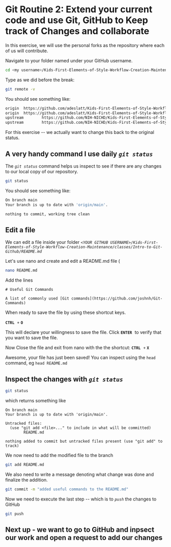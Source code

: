 # Git Routine 2:  Extend your current code and use Git, GitHub to Keep track of Changes and collaborate

In this exercise, we will use the personal forks as the repository where each of us will contribute.

Navigate to your folder named under your GitHub username.

```bash
cd <my username>/Kids-First-Elements-of-Style-Workflow-Creation-Maintenance
```

Type as we did before the break:

```bash
git remote -v
```

You should see something like:

```bash
origin  https://github.com/adeslatt/Kids-First-Elements-of-Style-Workflow-Creation-Maintenance.git (fetch)
origin  https://github.com/adeslatt/Kids-First-Elements-of-Style-Workflow-Creation-Maintenance.git (push)
upstream        https://github.com/NIH-NICHD/Kids-First-Elements-of-Style-Workflow-Creation-Maintenance (fetch)
upstream        https://github.com/NIH-NICHD/Kids-First-Elements-of-Style-Workflow-Creation-Maintenance (push)
```

For this exercise -- we actually want to change this back to the original status.

## A very handy command I use daily *`git status`*

The *`git status`* command helps us inspect to see if there are any changes to our local copy of our repository.

```bash
git status
```

You should see something like:

```bash
On branch main
Your branch is up to date with 'origin/main'.

nothing to commit, working tree clean
```
## Edit a file

We can edit a file inside your folder *`<YOUR GITHUB USERNAME>/Kids-First-Elements-of-Style-Workflow-Creation-Maintenance/classes/Intro-to-Git-Github/README.md`*

Let's use nano and create and edit a README.md file (

```bash
nano README.md
```

Add the lines

```
# Useful Git Commands

A list of commonly used [Git commands](https://github.com/joshnh/Git-Commands)
```

When ready to save the file by using these shortcut keys.

<kbd> **`CTRL`**  </kbd> `+`  <kbd> **`O`** </kbd>

This will declare your willingness to save the file. Click <kbd> **`ENTER`**  </kbd> to verify that you want to save the file.


Now Close the file and exit from nano with the the shortcut:
<kbd> **`CTRL`**  </kbd> `+`  <kbd> **`X`** </kbd>

Awesome, your file has just been saved! You can inspect using the `head` command, eg `head README.md`

## Inspect the changes with *`git status`*

```bash
git status
```

which returns something like

```
On branch main
Your branch is up to date with 'origin/main'.

Untracked files:
  (use "git add <file>..." to include in what will be committed)
        README.md

nothing added to commit but untracked files present (use "git add" to track)
```

We now need to add the modified file to the branch

```bash
git add README.md
```

We also need to write a message denoting what change was done and finalize the addition.

```bash
git commit -m "added useful commands to the README.md"
```

Now we need to execute the last step -- which is to *`push`* the changes to GitHub

```bash
git push
```

## Next up - we want to go to GitHub and inpsect our work and open a request to add our changes



